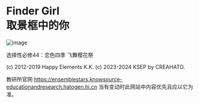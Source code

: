 # Finder Girl<br>取景框中的你

![image](https://github.com/user-attachments/assets/5a530b24-6c90-4220-8ee1-9cd170c184c3)

选择性必修44：恋色四季 飞舞樱花祭

(c) 2012-2019 Happy Elements K.K.
(c) 2023-2024 KSEP by CREAHATO.

教研所官网 https://ensemblestars.knowsource-educationandresearch.hatogen.hi.cn
当有变动时此网站中内容优先且应以它为准。
